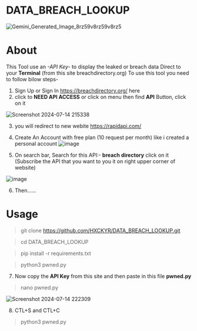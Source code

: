 # DATA_BREACH_LOOKUP
![Gemini_Generated_Image_8rz59v8rz59v8rz5](https://github.com/user-attachments/assets/7249242f-9ef6-4cd0-8233-ed67bc0be019)
# About
This Tool use an *-API Key-* to display the leaked or breach data Direct to your **Terminal** (from this site breachdirectory.org)
To use this tool you need to follow bilow steps-
1) Sign Up or Sign In https://breachdirectory.org/ here
2) click to **NEED API ACCESS** or click on menu then find **API** Button, click on it
   
![Screenshot 2024-07-14 215338](https://github.com/user-attachments/assets/acbe6601-2d16-4586-8a3b-c5a4c625981a)

3) you will redirect to new webite https://rapidapi.com/
4) Create An Account with free plan (10 request per month) like i created a personal account 
![image](https://github.com/user-attachments/assets/bc7a1a96-8ab2-434e-b5ba-bd635963b485)

5) On search bar, Search for this API:- **breach directory** click on it (Subscribe the API that you want to you it on right upper corner of website)

![image](https://github.com/user-attachments/assets/32373ece-02e8-4a1a-8ed6-0278ead4fc12)

6) Then......

# Usage
> git clone https://github.com/HXCKYR/DATA_BREACH_LOOKUP.git

> cd DATA_BREACH_LOOKUP

> pip install -r requirements.txt

>  python3 pwned.py
	
7) Now copy the **API Key** from this site and then paste in this file **pwned.py**
> nano pwned.py

![Screenshot 2024-07-14 222309](https://github.com/user-attachments/assets/99369750-b58d-4766-99cf-42990b770e5b)

8) CTL+S and CTL+C
> python3 pwned.py
